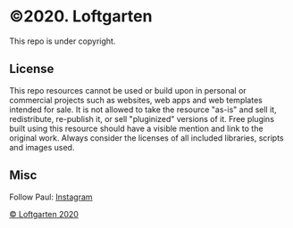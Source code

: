 # ©2020. Loftgarten

This repo is under copyright. 

## License
This repo resources cannot be used or build upon in personal or commercial projects such as websites, web apps and web templates intended for sale. It is not allowed to take the resource "as-is" and sell it, redistribute, re-publish it, or sell "pluginized" versions of it. Free plugins built using this resource should have a visible mention and link to the original work. Always consider the licenses of all included libraries, scripts and images used.

## Misc

Follow Paul: [Instagram](https://www.instagram.com/paul_milinski/a)

[© Loftgarten 2020](http://www.loftgarten.co)





